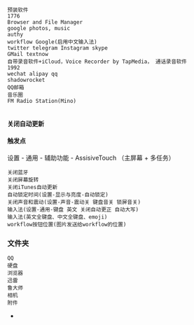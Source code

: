 
```
预装软件
1776
Browser and File Manager
google photos, music
authy
workflow Google(启用中文输入法)
twitter telegram Instagram skype
GMail textnow
自带录音软件+iCloud，Voice Recorder by TapMedia， 通话录音软件
1992
wechat alipay qq
shadowrocket
QQ邮箱
音乐圈
FM Radio Station(Mino)


```

#### 关闭自动更新

#### 触发点

设置 - 通用 - 辅助功能 - AssisiveTouch （主屏幕 + 多任务）
```
关闭蓝牙
关闭屏幕旋转
关闭iTunes自动更新
自动锁定时间(设置-显示与亮度-自动锁定)
关闭声音和震动(设置-声音-震动关 键盘音关 锁屏音关)
输入法(设置-通用-键盘 英文 关闭自动更正 自动大写)
输入法(英文全键盘、中文全键盘、emoji)
workflow按钮位置(图片发送给workflow的位置)
```

### 文件夹
```
QQ
硬盘
浏览器
迅雷
鲁大师
相机
附件
```


-
